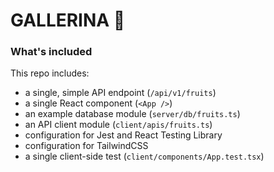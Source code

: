 # GALLERINA :art:

### What's included

This repo includes:

* a single, simple API endpoint (`/api/v1/fruits`)
* a single React component (`<App />`)
* an example database module (`server/db/fruits.ts`)
* an API client module (`client/apis/fruits.ts`)
* configuration for Jest and React Testing Library
* configuration for TailwindCSS
* a single client-side test (`client/components/App.test.tsx`)


